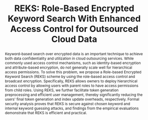 ---
title: "REKS: Role-Based Encrypted Keyword Search With Enhanced Access Control for Outsourced Cloud Data"
authors:
- Yinbin Miao
- admin
- Xiaohua Jia
- Huaxiong Wang
- Ximeng Liu
- Kim-Kwang Raymond Choo
- Robert H. Deng
#author_notes:
#- "Equal contribution"
#- "Equal contribution"

doi: "10.1109/TDSC.2023.3324640"
weight: 4

publishDate: "2023-01-01T00:00:00Z"

publication_types: ["article-journal"]

publication: "*IEEE Transactions on Dependable and Secure Computing* (TDSC, **CCF A, SCI 2**)"

abstract: Keyword-based search over encrypted data is an important technique to achieve both data confidentiality and utilization in cloud outsourcing services. While commonly used access control mechanisms, such as identity-based encryption and attribute-based encryption, do not generally scale well for hierarchical access permissions. To solve this problem, we propose a Role-based Encrypted Keyword Search (REKS) scheme by using the role-based access control and broadcast encryption. Specifically, REKS allows owners to deploy hierarchical access control by allowing users with parent roles to have access permissions from child roles. Using REKS, we further facilitate token generation preprocessing and efficient user management, thereby significantly reducing the users' final token generation and index update overheads, respectively. Formal security analysis proves that REKS is secure against chosen keyword and internal keyword guessing attacks, and findings from the empirical evaluations demonstrate that REKS is efficient and practical.

url_pdf: 'https://ieeexplore.ieee.org/abstract/document/10286112'

---